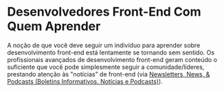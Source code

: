 # Desenvolvedores Front-End Com Quem Aprender

A noção de que você deve seguir um indivíduo para aprender sobre desenvolvimento front-end está lentamente se tornando sem sentido. Os profissionais avançados de desenvolvimento front-end geram conteúdo o suficiente que você pode simplesmente seguir a comunidade/líderes, prestando atenção às "notícias" de front-end (via [Newsletters, News, & Podcasts (Boletins Informativos, Notícias e Podcasts)](https://frontendmasters.gitbooks.io/front-end-handbook-2017/content/learning/news-podcasts.html)).